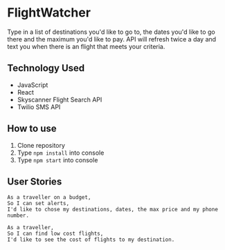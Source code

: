 # FlightWatcher
Type in a list of destinations you'd like to go to, the dates you'd like to go there and the maximum you'd like to pay. API will refresh twice a day and text you when there is an flight that meets your criteria. 

## Technology Used
- JavaScript
- React 
- Skyscanner Flight Search API
- Twilio SMS API

## How to use
1. Clone repository
2. Type `npm install` into console
3. Type `npm start` into console 

## User Stories
``` 
As a traveller on a budget, 
So I can set alerts, 
I'd like to chose my destinations, dates, the max price and my phone number.
```

```
As a traveller, 
So I can find low cost flights, 
I'd like to see the cost of flights to my destination. 
```